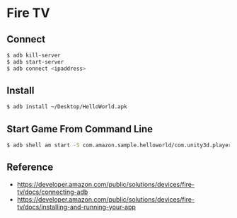 # Fire TV

## Connect

```bash
$ adb kill-server
$ adb start-server
$ adb connect <ipaddress>
```

## Install

```bash
$ adb install ~/Desktop/HelloWorld.apk
```

## Start Game From Command Line

```bash
$ adb shell am start -S com.amazon.sample.helloworld/com.unity3d.player.UnityPlayerNativeActivity
```

## Reference

- <https://developer.amazon.com/public/solutions/devices/fire-tv/docs/connecting-adb>
- <https://developer.amazon.com/public/solutions/devices/fire-tv/docs/installing-and-running-your-app>
